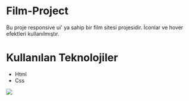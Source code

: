 # Film-Project

Bu proje responsive ui' ya sahip bir film sitesi projesidir. İconlar ve hover efektleri kullanılmıştır.

# Kullanılan Teknolojiler

- Html
- Css

<img src="./mygif.gif"/>
